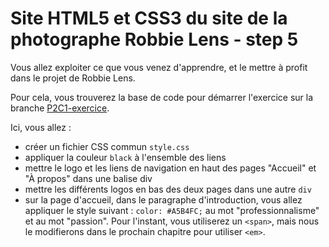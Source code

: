 # Site HTML5 et CSS3 du site de la photographe Robbie Lens - step 5

Vous allez exploiter ce que vous venez d'apprendre, et le mettre à profit dans le projet de Robbie Lens.

Pour cela, vous trouverez la base de code pour démarrer l'exercice sur la branche <a href="https://github.com/OpenClassrooms-Student-Center/1603881-creez-votre-site-web-avec-html5-et-css3/tree/P2C1-exercice">P2C1-exercice</a>.

Ici, vous allez :

- créer un fichier CSS commun `style.css`
- appliquer la couleur `black` à l'ensemble des liens
- mettre le logo et les liens de navigation en haut des pages "Accueil" et "À propos" dans une balise div
- mettre les différents logos en bas des deux pages dans une autre `div`
- sur la page d'accueil, dans le paragraphe d'introduction, vous allez appliquer le style suivant : `color: #A5B4FC;` au mot "professionnalisme" et au mot "passion". Pour l'instant, vous utiliserez un `<span>`, mais nous le modifierons dans le prochain chapitre pour utiliser `<em>`.
